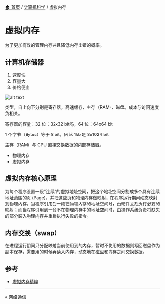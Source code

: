 [🏠 首页](../_index.md) / [计算机科学](_index.md) / 虚拟内存

# 虚拟内存

为了更加有效的管理内存并且降低内存出错的概率。

## 计算机存储器

1. 速度快
2. 容量大
3. 价格便宜

![alt text](https://images.pding.top/2024/01/202402201633457.png)

类型，自上向下分别是寄存器，高速缓存，主存（RAM），磁盘。成本与访问速度负相关。

寄存器的容量：32 位：32x32 bit吗，64 位：64x64 bit

1 个字节（Bytes）等于 8 bit，因此 1kb 是 8x1024 bit

主存（RAM）与 CPU 直接交换数据的内部存储器。

- 物理内存
- 虚拟内存

## 虚拟内存核心原理
  
为每个程序设置一段"连续"的虚拟地址空间，把这个地址空间分割成多个具有连续地址范围的页 (Page)，并把这些页和物理内存做映射，在程序运行期间动态映射到物理内存。当程序引用到一段在物理内存的地址空间时，由硬件立刻执行必要的映射；而当程序引用到一段不在物理内存中的地址空间时，由操作系统负责将缺失的部分装入物理内存并重新执行失败的指令。

## 内存交换（swap）

在进程运行期间只分配映射当前使用到的内存，暂时不使用的数据则写回磁盘作为副本保存，需要用的时候再读入内存，动态地在磁盘和内存之间交换数据。

## 参考

- [虚拟内存精粹](https://strikefreedom.top/archives/memory-management--virtual-memory)

---
[« 网络通信](networking.md)
